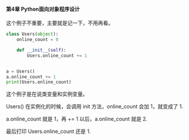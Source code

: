 


#### 第4章 Python面向对象程序设计   

这个例子不重要，主要就是记一下，不用再看。    

```python 
class Users(object):
    online_count = 0

    def __init__(self):
        Users.online_count += 1


a = Users()
a.online_count += 1
print(Users.online_count)
```  

这个例子是在说类变量和实例变量。    

Users() 在实例化的时候，会调用 init 方法，online_count 会加 1，就变成了 1.    

a.online_count 就是 1，再 += 1 以后，a.online_count 就是 2.    

最后打印 Users.online_count 还是 1.   




